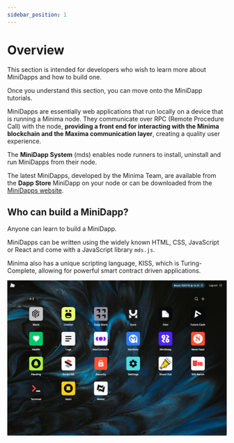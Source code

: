 ```yaml
---
sidebar_position: 1
---
```


# Overview

This section is intended for developers who wish to learn more about MiniDapps and how to build one. 

Once you understand this section, you can move onto the MiniDapp tutorials. 

MiniDapps are essentially web applications that run locally on a device that is running a Minima node. They communicate over RPC (Remote Procedure Call) with the node, **providing a front end for interacting with the Minima blockchain and the Maxima communication layer**, creating a quality user experience.

The **MiniDapp System** (mds) enables node runners to install, uninstall and run MiniDapps from their node.

The latest MiniDapps, developed by the Minima Team, are available from the **Dapp Store** MiniDapp on your node or can be downloaded from the [MiniDapps website](https://minidapps.minima.global/). 

## Who can build a MiniDapp?

Anyone can learn to build a MiniDapp.

MiniDapps can be written using the widely known HTML, CSS, JavaScript or React and come with a JavaScript library `mds.js`.

Minima also has a unique scripting language, KISS, which is Turing-Complete, allowing for powerful smart contract driven applications.

![MDS](/img/about/mds_hub_new.png) 
